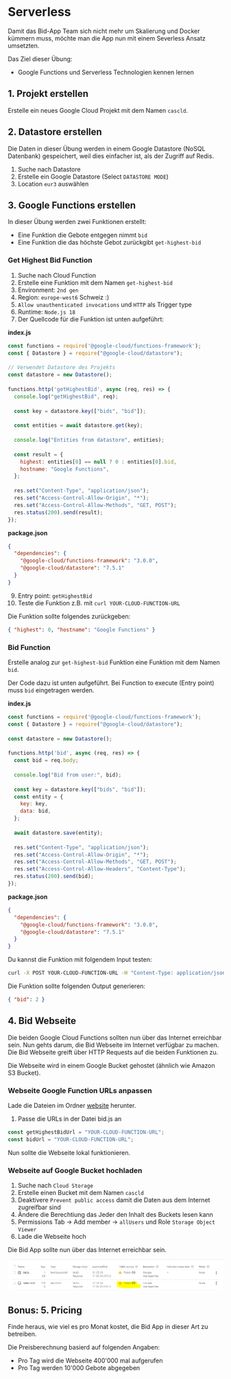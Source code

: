 # Serverless

Damit das Bid-App Team sich nicht mehr um Skalierung und Docker kümmern muss, möchte man die App nun mit einem Severless Ansatz umsetzten.

Das Ziel dieser Übung:

- Google Functions und Serverless Technologien kennen lernen

## 1. Projekt erstellen

Erstelle ein neues Google Cloud Projekt mit dem Namen `cascld`.

## 2. Datastore erstellen

Die Daten in dieser Übung werden in einem Google Datastore (NoSQL Datenbank) gespeichert, weil dies einfacher ist, als der Zugriff auf Redis.

1. Suche nach Datastore
2. Erstelle ein Google Datastore (Select `DATASTORE MODE`)
3. Location `eur3` auswählen

## 3. Google Functions erstellen

In dieser Übung werden zwei Funktionen erstellt:

- Eine Funktion die Gebote entgegen nimmt `bid`
- Eine Funktion die das höchste Gebot zurückgibt `get-highest-bid`

### Get Highest Bid Function

1. Suche nach Cloud Function
2. Erstelle eine Funktion mit dem Namen `get-highest-bid`
3. Environment: `2nd gen`
4. Region: `europe-west6` Schweiz :)
5. `Allow unauthenticated invocations` und `HTTP` als Trigger type
6. Runtime: `Node.js 18`
7. Der Quellcode für die Funktion ist unten aufgeführt:

**index.js**

```js
const functions = require('@google-cloud/functions-framework');
const { Datastore } = require("@google-cloud/datastore");

// Verwendet Datastore des Projekts
const datastore = new Datastore();

functions.http('getHighestBid', async (req, res) => {
  console.log("getHighestBid", req);

  const key = datastore.key(["bids", "bid"]);

  const entities = await datastore.get(key);

  console.log("Entities from datastore", entities);

  const result = {
    highest: entities[0] == null ? 0 : entities[0].bid,
    hostname: "Google Functions",
  };

  res.set("Content-Type", "application/json");
  res.set("Access-Control-Allow-Origin", "*");
  res.set("Access-Control-Allow-Methods", "GET, POST");
  res.status(200).send(result);
});
```

**package.json**

```json
{
  "dependencies": {
    "@google-cloud/functions-framework": "3.0.0",
    "@google-cloud/datastore": "7.5.1"
  }
}
```

9. Entry point: `getHighestBid`
10. Teste die Funktion z.B. mit `curl YOUR-CLOUD-FUNCTION-URL`

Die Funktion sollte folgendes zurückgeben:

```json
{ "highest": 0, "hostname": "Google Functions" }
```

### Bid Function

Erstelle analog zur `get-highest-bid` Funktion eine Funktion mit dem Namen `bid`.

Der Code dazu ist unten aufgeführt. Bei Function to execute (Entry point) muss `bid` eingetragen werden.

**index.js**

```js
const functions = require('@google-cloud/functions-framework');
const { Datastore } = require("@google-cloud/datastore");

const datastore = new Datastore();

functions.http('bid', async (req, res) => {
  const bid = req.body;

  console.log("Bid from user:", bid);

  const key = datastore.key(["bids", "bid"]);
  const entity = {
    key: key,
    data: bid,
  };

  await datastore.save(entity);

  res.set("Content-Type", "application/json");
  res.set("Access-Control-Allow-Origin", "*");
  res.set("Access-Control-Allow-Methods", "GET, POST");
  res.set("Access-Control-Allow-Headers", "Content-Type");
  res.status(200).send(bid);
});
```

**package.json**

```json
{
  "dependencies": {
    "@google-cloud/functions-framework": "3.0.0",
    "@google-cloud/datastore": "7.5.1"
  }
}
```

Du kannst die Funktion mit folgendem Input testen:

```sh
curl -X POST YOUR-CLOUD-FUNCTION-URL -H "Content-Type: application/json" -d '{"bid": 3}'
```

Die Funktion sollte folgenden Output generieren:

```json
{ "bid": 2 }
```

## 4. Bid Webseite

Die beiden Google Cloud Functions sollten nun über das Internet erreichbar sein. Nun gehts darum, die Bid Webseite im Internet verfügbar zu machen. Die Bid Webseite greift über HTTP Requests auf die beiden Funktionen zu.

Die Webseite wird in einem Google Bucket gehostet (ähnlich wie Amazon S3 Bucket).

### Webseite Google Function URLs anpassen

Lade die Dateien im Ordner [website](serverless/website) herunter.

1. Passe die URLs in der Datei bid.js an

```js
const getHighestBidUrl = "YOUR-CLOUD-FUNCTION-URL";
const bidUrl = "YOUR-CLOUD-FUNCTION-URL";
```

Nun sollte die Webseite lokal funktionieren.

### Webseite auf Google Bucket hochladen

1. Suche nach `Cloud Storage`
2. Erstelle einen Bucket mit dem Namen `cascld`
3. Deaktivere `Prevent public access` damit die Daten aus dem Internet zugreifbar sind
3. Ändere die Berechtiung das Jeder den Inhalt des Buckets lesen kann
4. Permissions Tab -> Add member -> `allUsers` und Role `Storage Object Viewer`
5. Lade die Webseite hoch

Die Bid App sollte nun über das Internet erreichbar sein.

![bucket](images/bucket.png "Bucket")

## Bonus: 5. Pricing

Finde heraus, wie viel es pro Monat kostet, die Bid App in dieser Art zu betreiben.

Die Preisberechnung basierd auf folgenden Angaben:

- Pro Tag wird die Webseite 400'000 mal aufgerufen
- Pro Tag werden 10'000 Gebote abgegeben
